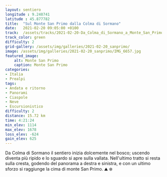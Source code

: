 ```yaml
---
layout: sentiero
longitude : 9.248741
latitude : 45.877782
title:  "Sul Monte San Primo dalla Colma di Sormano"
date:   2021-02-20 09:05:00 +0100
track:  /assets/tracks/2021-02-20-Da_Colma_di_Sormano_a_Monte_San_Primo.gpx
track_color: green
difficulty: 2
grid-gallery: /assets/img/galleries/2021-02-20_sanprimo/
image: /assets/img/galleries/2021-02-20_sanprimo/IMG_6657.jpg
featured_image:
    alt: Monte San Primo
    caption: Monte San Primo
categories:
- Italia
- Prealpi
tags:
- Andata e ritorno
- Panorami
- Ciaspole
- Neve
- Escursionistico
difficulty: 2
distance: 15.72 km
time: 4:21:24
min_elev: 1114
max_elev: 1678
loss_elev: -624
gain_elev: 625
---
```


Da Colma di Sormano il sentiero inizia dolcemente nel bosco; uscendo diventa più ripido e lo sguardo si apre sulla vallata. Nell'ultimo tratto si resta sulla cresta, godendo del panorama a destra e sinistra, e con un ultimo sforzo si raggiunge la cima di monte San Primo.
:mountain: :snowflake:
